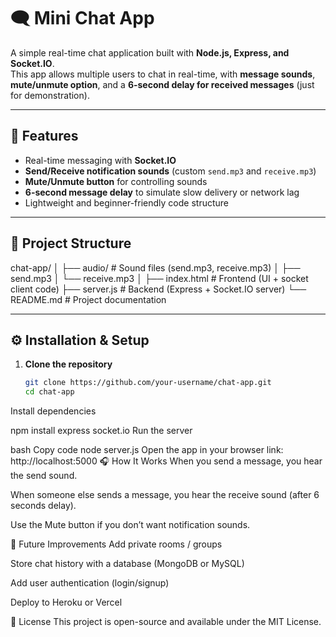 # 🗨️ Mini Chat App

A simple real-time chat application built with **Node.js, Express, and Socket.IO**.  
This app allows multiple users to chat in real-time, with **message sounds**, **mute/unmute option**, and a **6-second delay for received messages** (just for demonstration).

---

## 🚀 Features

- Real-time messaging with **Socket.IO**  
- **Send/Receive notification sounds** (custom `send.mp3` and `receive.mp3`)  
- **Mute/Unmute button** for controlling sounds  
- **6-second message delay** to simulate slow delivery or network lag  
- Lightweight and beginner-friendly code structure  

---

## 📂 Project Structure

chat-app/
│
├── audio/ # Sound files (send.mp3, receive.mp3)
│ ├── send.mp3
│ └── receive.mp3
│
├── index.html # Frontend (UI + socket client code)
├── server.js # Backend (Express + Socket.IO server)
└── README.md # Project documentation



---

## ⚙️ Installation & Setup

1. **Clone the repository**
   ```bash
   git clone https://github.com/your-username/chat-app.git
   cd chat-app
Install dependencies

npm install express socket.io
Run the server

bash
Copy code
node server.js
Open the app in your browser
link:
http://localhost:5000
🎧 How It Works
When you send a message, you hear the send sound.

When someone else sends a message, you hear the receive sound (after 6 seconds delay).

Use the Mute button if you don’t want notification sounds.

🔮 Future Improvements
Add private rooms / groups

Store chat history with a database (MongoDB or MySQL)

Add user authentication (login/signup)

Deploy to Heroku or Vercel

📜 License
This project is open-source and available under the MIT License.

